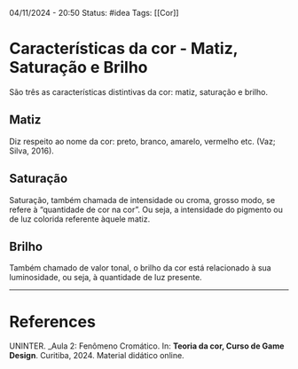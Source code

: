 04/11/2024 - 20:50
Status: #idea
Tags: [[Cor]]

# Características da cor - Matiz, Saturação e Brilho

São três as características distintivas da cor: matiz, saturação e brilho.
## Matiz

Diz respeito ao nome da cor: preto, branco, amarelo, vermelho etc. (Vaz; Silva, 2016).
## Saturação

Saturação, também chamada de intensidade ou croma, grosso modo, se refere à “quantidade de cor na cor”. Ou seja, a intensidade do pigmento ou de luz colorida referente àquele matiz.
## Brilho

Também chamado de valor tonal, o brilho da cor está relacionado à sua luminosidade, ou seja, à quantidade de luz presente.

---

# References

UNINTER.  _Aula 2: Fenômeno Cromático. In: **Teoria da cor, Curso de Game Design**. Curitiba, 2024. Material didático online.